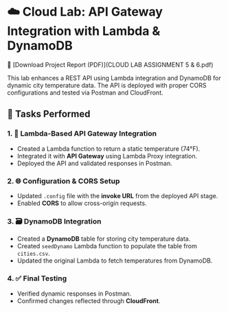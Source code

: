 # ☁️ Cloud Lab: API Gateway Integration with Lambda & DynamoDB

📄 [Download Project Report (PDF)](CLOUD LAB ASSIGNMENT 5 & 6.pdf)

This lab enhances a REST API using Lambda integration and DynamoDB for dynamic city temperature data. The API is deployed with proper CORS configurations and tested via Postman and CloudFront.

## 🔧 Tasks Performed

### 1. 🔄 Lambda-Based API Gateway Integration
- Created a Lambda function to return a static temperature (74°F).
- Integrated it with **API Gateway** using Lambda Proxy integration.
- Deployed the API and validated responses in Postman.

### 2. 🌐 Configuration & CORS Setup
- Updated `.config` file with the **invoke URL** from the deployed API stage.
- Enabled **CORS** to allow cross-origin requests.

### 3. 🗃️ DynamoDB Integration
- Created a **DynamoDB** table for storing city temperature data.
- Created `seedDynamo` Lambda function to populate the table from `cities.csv`.
- Updated the original Lambda to fetch temperatures from DynamoDB.

### 4. ✅ Final Testing
- Verified dynamic responses in Postman.
- Confirmed changes reflected through **CloudFront**.
